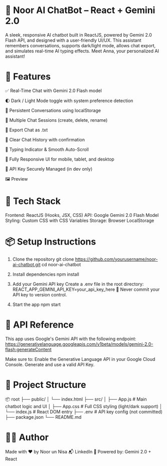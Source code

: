 # 🧠 Noor AI ChatBot – React + Gemini 2.0
A sleek, responsive AI chatbot built in ReactJS, powered by Gemini 2.0 Flash API, and designed with a user-friendly UI/UX. This assistant remembers conversations, supports dark/light mode, allows chat export, and simulates real-time AI typing effects. Meet Anna, your personalized AI assistant!

# 🚀 Features
✅ Real-Time Chat with Gemini 2.0 Flash model

🌓 Dark / Light Mode toggle with system preference detection

💾 Persistent Conversations using localStorage

💬 Multiple Chat Sessions (create, delete, rename)

📄 Export Chat as .txt

🧹 Clear Chat History with confirmation

🎯 Typing Indicator & Smooth Auto-Scroll

📱 Fully Responsive UI for mobile, tablet, and desktop

🔐 API Key Securely Managed (in dev only)

🖼️ Preview

# 🧰 Tech Stack
Frontend: ReactJS (Hooks, JSX, CSS)
API: Google Gemini 2.0 Flash Model
Styling: Custom CSS with CSS Variables
Storage: Browser LocalStorage

# 📦 Setup Instructions
1. Clone the repository
git clone https://github.com/yourusername/noor-ai-chatbot.git
cd noor-ai-chatbot

3. Install dependencies
npm install

4. Add your Gemini API key
Create a .env file in the root directory:
REACT_APP_GEMINI_API_KEY=your_api_key_here
🔐 Never commit your API key to version control.

5. Start the app
npm start

# 🔑 API Reference
This app uses Google's Gemini API with the following endpoint:
https://generativelanguage.googleapis.com/v1beta/models/gemini-2.0-flash:generateContent
 
Make sure to:
Enable the Generative Language API in your Google Cloud Console.
Generate and use a valid API Key.

# 📁 Project Structure
📦 root
├── public/
│   └── index.html
├── src/
│   ├── App.js       # Main chatbot logic and UI
│   ├── App.css      # Full CSS styling (light/dark support)
│   └── index.js     # React DOM entry
├── .env             # API key config (not committed)
├── package.json
└── README.md


# 👩‍💻 Author
Made with ❤️ by Noor un Nisa
📬 LinkedIn
🧠 Powered by: Gemini 2.0 + React
